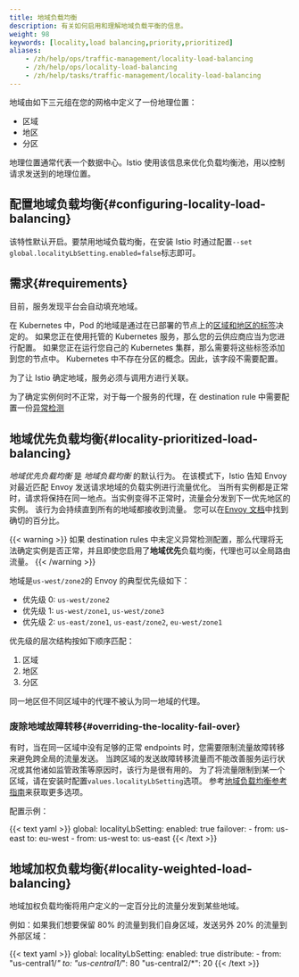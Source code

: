 ```yaml
---
title: 地域负载均衡
description: 有关如何启用和理解地域负载平衡的信息。
weight: 98
keywords: [locality,load balancing,priority,prioritized]
aliases:
    - /zh/help/ops/traffic-management/locality-load-balancing
    - /zh/help/ops/locality-load-balancing
    - /zh/help/tasks/traffic-management/locality-load-balancing
---
```


地域由如下三元组在您的网格中定义了一份地理位置：

- 区域
- 地区
- 分区

地理位置通常代表一个数据中心。Istio 使用该信息来优化负载均衡池，用以控制请求发送到的地理位置。

## 配置地域负载均衡{#configuring-locality-load-balancing}

该特性默认开启。要禁用地域负载均衡，在安装 Istio 时通过配置`--set global.localityLbSetting.enabled=false`标志即可。

## 需求{#requirements}

目前，服务发现平台会自动填充地域。

在 Kubernetes 中，Pod 的地域是通过在已部署的节点上的[区域和地区的标签](https://kubernetes.io/docs/reference/kubernetes-api/labels-annotations-taints/#failure-domain-beta-kubernetes-io-region)决定的。
如果您正在使用托管的 Kubernetes 服务，那么您的云供应商应当为您进行配置。
如果您正在运行您自己的 Kubernetes 集群，那么需要将这些标签添加到您的节点中。
Kubernetes 中不存在分区的概念。因此，该字段不需要配置。

为了让 Istio 确定地域，服务必须与调用方进行关联。

为了确定实例何时不正常，对于每一个服务的代理，在 destination rule 中需要配置一份[异常检测](/zh/docs/reference/config/networking/destination-rule/#OutlierDetection)

## 地域优先负载均衡{#locality-prioritized-load-balancing}

_地域优先负载均衡_ 是 _地域负载均衡_ 的默认行为。
在该模式下，Istio 告知 Envoy 对最近匹配 Envoy 发送请求地域的负载实例进行流量优化。
当所有实例都是正常时，请求将保持在同一地点。当实例变得不正常时，流量会分发到下一优先地区的实例。
该行为会持续直到所有的地域都接收到流量。
您可以在[Envoy 文档](https://www.envoyproxy.io/docs/envoy/latest/intro/arch_overview/upstream/load_balancing/priority)中找到确切的百分比。

  {{< warning >}}
  如果 destination rules 中未定义异常检测配置，那么代理将无法确定实例是否正常，并且即使您启用了**地域优先**负载均衡，代理也可以全局路由流量。
  {{< /warning >}}

地域是`us-west/zone2`的 Envoy 的典型优先级如下：

- 优先级 0: `us-west/zone2`
- 优先级 1: `us-west/zone1`, `us-west/zone3`
- 优先级 2: `us-east/zone1`, `us-east/zone2`, `eu-west/zone1`

优先级的层次结构按如下顺序匹配：

1. 区域
1. 地区
1. 分区

同一地区但不同区域中的代理不被认为同一地域的代理。

### 废除地域故障转移{#overriding-the-locality-fail-over}

有时，当在同一区域中没有足够的正常 endpoints 时，您需要限制流量故障转移来避免跨全局的流量发送。
当跨区域的发送故障转移流量而不能改善服务运行状况或其他诸如监管政策等原因时，该行为是很有用的。
为了将流量限制到某一个区域，请在安装时配置`values.localityLbSetting`选项。
参考[地域负载均衡参考指南](/docs/reference/config/istio.mesh.v1alpha1/#LocalityLoadBalancerSetting)来获取更多选项。

配置示例：

{{< text yaml >}}
global:
  localityLbSetting:
    enabled: true
    failover:
    - from: us-east
      to: eu-west
    - from: us-west
      to: us-east
{{< /text >}}

## 地域加权负载均衡{#locality-weighted-load-balancing}

地域加权负载均衡将用户定义的一定百分比的流量分发到某些地域。

例如：如果我们想要保留 80% 的流量到我们自身区域，发送另外 20% 的流量到外部区域：

{{< text yaml >}}
global:
  localityLbSetting:
    enabled: true
    distribute:
    - from: "us-central1/*"
      to:
        "us-central1/*": 80
        "us-central2/*": 20
{{< /text >}}
